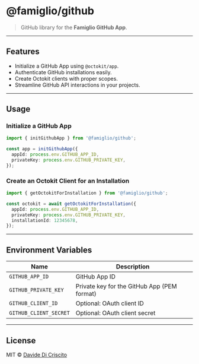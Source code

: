 # @famiglio/github

> GitHub library for the **Famiglio GitHub App**.

---

## Features

- Initialize a GitHub App using `@octokit/app`.
- Authenticate GitHub installations easily.
- Create Octokit clients with proper scopes.
- Streamline GitHub API interactions in your projects.

---

## Usage

### Initialize a GitHub App

```ts
import { initGithubApp } from '@famiglio/github';

const app = initGithubApp({
  appId: process.env.GITHUB_APP_ID,
  privateKey: process.env.GITHUB_PRIVATE_KEY,
});
```

### Create an Octokit Client for an Installation

```ts
import { getOctokitForInstallation } from '@famiglio/github';

const octokit = await getOctokitForInstallation({
  appId: process.env.GITHUB_APP_ID,
  privateKey: process.env.GITHUB_PRIVATE_KEY,
  installationId: 12345678,
});
```

---

## Environment Variables

| Name                   | Description                                 |
| ---------------------- | ------------------------------------------- |
| `GITHUB_APP_ID`        | GitHub App ID                               |
| `GITHUB_PRIVATE_KEY`   | Private key for the GitHub App (PEM format) |
| `GITHUB_CLIENT_ID`     | Optional: OAuth client ID                   |
| `GITHUB_CLIENT_SECRET` | Optional: OAuth client secret               |

---

## License

MIT © [Davide Di Criscito](https://github.com/dcdavidev)

